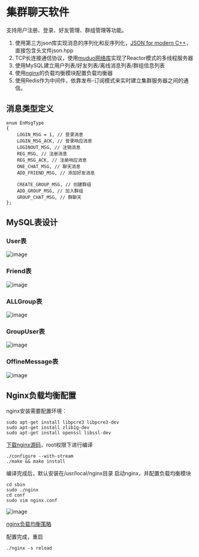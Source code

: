 # 集群聊天软件
支持用户注册、登录、好友管理、群组管理等功能。
1. 使用第三方json库实现消息的序列化和反序列化，[JSON for modern C++](https://github.com/nlohmann/json)，直接包含头文件json.hpp
2. TCP长连接通信协议，使用[muduo网络库](https://github.com/chenshuo/muduo)实现了Reactor模式的多线程服务器
3. 使用MySQL建立用户列表/好友列表/离线消息列表/群组信息列表
4. 使用[nginx](http://nginx.org/en/download.html)的负载均衡模块配置负载均衡器
5. 使用Redis作为中间件，依靠发布-订阅模式来实时建立集群服务器之间的通信。

## 消息类型定义
```
enum EnMsgType
{
    LOGIN_MSG = 1, // 登录消息
    LOGIN_MSG_ACK, // 登录响应消息
    LOGINOUT_MSG, // 注销消息
    REG_MSG, // 注册消息
    REG_MSG_ACK, // 注册响应消息
    ONE_CHAT_MSG, // 聊天消息
    ADD_FRIEND_MSG, // 添加好友消息

    CREATE_GROUP_MSG, // 创建群组
    ADD_GROUP_MSG, // 加入群组
    GROUP_CHAT_MSG, // 群聊天
};
```

## MySQL表设计
### User表
![image](https://user-images.githubusercontent.com/68554367/192934045-3fb2d752-722f-4762-b9c8-9a6e4c2ec20f.png)
### Friend表
![image](https://user-images.githubusercontent.com/68554367/192934078-197c8f98-3c26-4d92-b153-e38343ae682b.png)
### ALLGroup表
![image](https://user-images.githubusercontent.com/68554367/192934140-14704009-4b60-46e3-91f2-06280f7820bf.png)
### GroupUser表
![image](https://user-images.githubusercontent.com/68554367/192934174-0da91af7-0086-4cba-84aa-5794f5c0db72.png)
### OffineMessage表
![image](https://user-images.githubusercontent.com/68554367/192934194-e928a6af-ee21-4050-9772-cbb0197a414f.png)

## Nginx负载均衡配置
nginx安装需要配置环境：
```
sudo apt-get install libpcre3 libpcre3-dev
sudo apt-get install zlib1g-dev
sudo apt-get install openssl libssl-dev
```
[下载nginx源码](http://nginx.org/en/download.html)，root权限下进行编译
```
./configure --with-stream
./make && make install
```
编译完成后，默认安装在/usr/local/nginx目录
启动nginx，并配置负载均衡模块
```
cd sbin
sudo ./nginx
cd conf
sudo vim nginx.conf
```
![image](https://user-images.githubusercontent.com/68554367/192937685-b617e0be-8441-401c-a69e-ac6b84bc96eb.png)

[nginx负载均衡策略](https://www.w3schools.cn/nginx/nginx_upstream_hash.asp#:~:text=%E8%BD%AE%E8%AF%A2%EF%BC%88Round%20Robin%EF%BC%89%E7%AD%96%E7%95%A5%E6%98%AF,Nginx%20%E9%85%8D%E7%BD%AE%E4%B8%AD%E9%BB%98%E8%AE%A4%E7%9A%84%E8%B4%9F%E8%BD%BD%E5%9D%87%E8%A1%A1%E7%AD%96%E7%95%A5%EF%BC%8C%E8%AF%A5%E7%AD%96%E7%95%A5%E5%B0%86%E5%AE%A2%E6%88%B7%E7%AB%AF%E7%9A%84%E8%AF%B7%E6%B1%82%E4%BE%9D%E6%AC%A1%E5%88%86%E9%85%8D%E7%BB%99%E5%90%8E%E7%AB%AF%E7%9A%84%E6%9C%8D%E5%8A%A1%E5%99%A8%E8%8A%82%E7%82%B9%EF%BC%8C%E5%AF%B9%E5%90%8E%E7%AB%AF%E9%9B%86%E7%BE%A4%E4%B8%AD%E7%9A%84%E6%9C%8D%E5%8A%A1%E5%99%A8%E5%AE%9E%E7%8E%B0%E8%BD%AE%E6%B5%81%E5%88%86%E9%85%8D%E3%80%82)

配置完成，重启
```
./nginx -s reload
```

